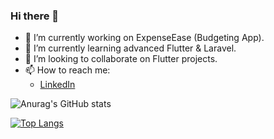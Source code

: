 ### Hi there 👋

- 🔭 I’m currently working on ExpenseEase (Budgeting App).
- 🌱 I’m currently learning advanced Flutter & Laravel.
- 👯 I’m looking to collaborate on Flutter projects.
- 📫 How to reach me:
   -  [LinkedIn](https://www.linkedin.com/in/omar-zaghlouleh-3275a1211/) 
 


![Anurag's GitHub stats](https://github-readme-stats.vercel.app/api?username=OmarZaghlouleh&show_icons=true&theme=radical)

[![Top Langs](https://github-readme-stats.vercel.app/api/top-langs/?username=OmarZaghlouleh&layout=compact)](https://github.com/anuraghazra/github-readme-stats)
